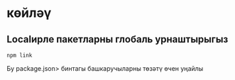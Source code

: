 # көйләү

## Localирле пакетларны глобаль урнаштырыгыз

`npm link`

Бу package.json> бинтагы башкаручыларны төзәтү өчен уңайлы